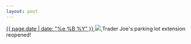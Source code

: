 ```yaml
---
layout: post
---
```


<p>
  <a href="/381">
    <time>{{ page.date | date: "%e %B %Y" }}</time>
    <img src="{{ site.assets_url }}/381.jpg">
  </a>
  Trader Joe's parking lot extension reopened!
</p>
